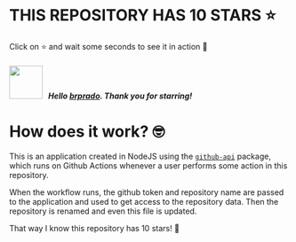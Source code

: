 # THIS REPOSITORY HAS 10 STARS :star:
Click on :star: and wait some seconds to see it in action :star_struck:

##### <img width="60" src="https://avatars.githubusercontent.com/u/88845830?v=4"/> &nbsp; Hello [brprado](https://github.com/brprado). Thank you for starring! 

# How does it work? :nerd_face:

This is an application created in NodeJS using the [`github-api`](https://www.npmjs.com/package/github-api) package, which runs on Github Actions whenever a user performs some action in this repository.
<br/>

When the workflow runs, the github token and repository name are passed to the application and used to get access to the repository data. Then the repository is renamed and even this file is updated.
<br/>

That way I know this repository has 10 stars! :monocle_face:
